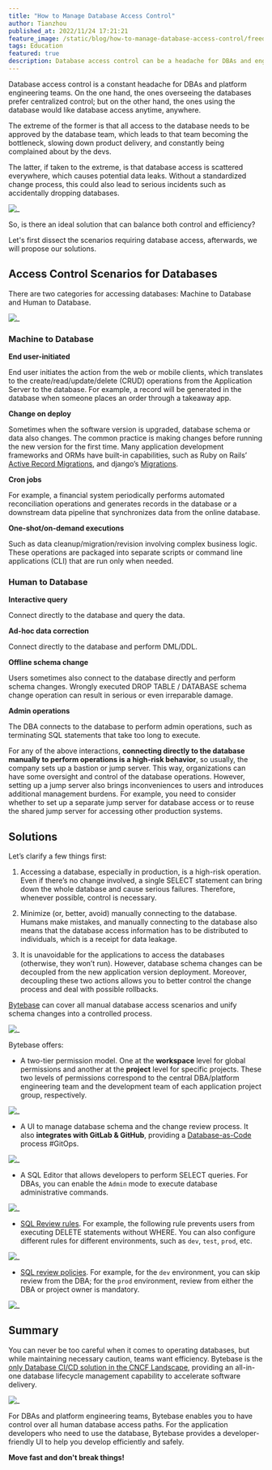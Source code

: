 ```yaml
---
title: "How to Manage Database Access Control"
author: Tianzhou
published_at: 2022/11/24 17:21:21
feature_image: /static/blog/how-to-manage-database-access-control/freedom-control.webp
tags: Education
featured: true
description: Database access control can be a headache for DBAs and engineering teams. In this post, we explore database access control scenarios, and how Bytebase helps you to centralize database access control.
---
```


Database access control is a constant headache for DBAs and platform engineering teams. On the one hand, the ones overseeing the databases prefer centralized control; but on the other hand, the ones using the database would like database access anytime, anywhere.

The extreme of the former is that all access to the database needs to be approved by the database team, which leads to that team becoming the bottleneck, slowing down product delivery, and constantly being complained about by the devs.

The latter, if taken to the extreme, is that database access is scattered everywhere, which causes potential data leaks. Without a standardized change process, this could also lead to serious incidents such as accidentally dropping databases.

![_](/static/blog/how-to-manage-database-access-control/freedom-control.webp)

So, is there an ideal solution that can balance both control and efficiency?

Let's first dissect the scenarios requiring database access, afterwards, we will propose our solutions.

## Access Control Scenarios for Databases

There are two categories for accessing databases: Machine to Database and Human to Database.

![_](/static/blog/how-to-manage-database-access-control/machine-to-db-human-to-db.webp)

### Machine to Database

**End user-initiated**

End user initiates the action from the web or mobile clients, which translates to the create/read/update/delete (CRUD) operations from the Application Server to the database. For example, a record will be generated in the database when someone places an order through a takeaway app.

**Change on deploy**

Sometimes when the software version is upgraded, database schema or data also changes. The common practice is making changes before running the new version for the first time. Many application development frameworks and ORMs have built-in capabilities, such as Ruby on Rails’ [Active Record Migrations](https://guides.rubyonrails.org/active_record_migrations.html), and django’s [Migrations](https://docs.djangoproject.com/en/4.1/topics/migrations/).

**Cron jobs**

For example, a financial system periodically performs automated reconciliation operations and generates records in the database or a downstream data pipeline that synchronizes data from the online database.

**One-shot/on-demand executions**

Such as data cleanup/migration/revision involving complex business logic. These operations are packaged into separate scripts or command line applications (CLI) that are run only when needed.

### Human to Database

**Interactive query**

Connect directly to the database and query the data.

**Ad-hoc data correction**

Connect directly to the database and perform DML/DDL.

**Offline schema change**

Users sometimes also connect to the database directly and perform schema changes. Wrongly executed DROP TABLE / DATABASE schema change operation can result in serious or even irreparable damage.

**Admin operations**

The DBA connects to the database to perform admin operations, such as terminating SQL statements that take too long to execute.

For any of the above interactions, **connecting directly to the database manually to perform operations is a high-risk behavior**, so usually, the company sets up a bastion or jump server. This way, organizations can have some oversight and control of the database operations. However, setting up a jump server also brings inconveniences to users and introduces additional management burdens. For example, you need to consider whether to set up a separate jump server for database access or to reuse the shared jump server for accessing other production systems.

## Solutions

Let’s clarify a few things first:

1. Accessing a database, especially in production, is a high-risk operation. Even if there’s no change involved, a single SELECT statement can bring down the whole database and cause serious failures. Therefore, whenever possible, control is necessary.

2. Minimize (or, better, avoid) manually connecting to the database. Humans make mistakes, and manually connecting to the database also means that the database access information has to be distributed to individuals, which is a receipt for data leakage.

3. It is unavoidable for the applications to access the databases (otherwise, they won’t run). However, database schema changes can be decoupled from the new application version deployment. Moreover, decoupling these two actions allows you to better control the change process and deal with possible rollbacks.

[Bytebase](https://www.bytebase.com/) can cover all manual database access scenarios and unify schema changes into a controlled process.

![_](/static/blog/how-to-manage-database-access-control/machine-to-db-human-to-db-via-bb.webp)

Bytebase offers:

- A two-tier permission model. One at the **workspace** level for global permissions and another at the **project** level for specific projects. These two levels of permissions correspond to the central DBA/platform engineering team and the development team of each application project group, respectively.

![_](/static/blog/how-to-manage-database-access-control/permission-model.webp)

- A UI to manage database schema and the change review process. It also **integrates with GitLab & GitHub**, providing a [Database-as-Code](/blog/database-as-code) process #GitOps.

![_](/static/blog/how-to-manage-database-access-control/bytebase-ui.webp)

- A SQL Editor that allows developers to perform SELECT queries. For DBAs, you can enable the `Admin` mode to execute database administrative commands.

![_](/static/blog/how-to-manage-database-access-control/sql-editor.webp)

- [SQL Review rules](/docs/sql-review/review-rules/overview). For example, the following rule prevents users from executing DELETE statements without WHERE. You can also configure different rules for different environments, such as `dev`, `test`, `prod`, etc.

![_](/static/blog/how-to-manage-database-access-control/sql-review-rule.webp)

- [SQL review policies](/docs/sql-review/review-rules/create-schema-review-policy). For example, for the `dev` environment, you can skip review from the DBA; for the `prod` environment, review from either the DBA or project owner is mandatory.

![_](/static/blog/how-to-manage-database-access-control/sql-review-policy.webp)

## Summary

You can never be too careful when it comes to operating databases, but while maintaining necessary caution, teams want efficiency. Bytebase is the [only Database CI/CD solution in the CNCF Landscape](/blog/cncf-landscape), providing an all-in-one database lifecycle management capability to accelerate software delivery.

![_](/static/blog/how-to-manage-database-access-control/bytebase-cncf-landscape.webp)

For DBAs and platform engineering teams, Bytebase enables you to have control over all human database access paths. For the application developers who need to use the database, Bytebase provides a developer-friendly UI to help you develop efficiently and safely.

**Move fast and don't break things!**
